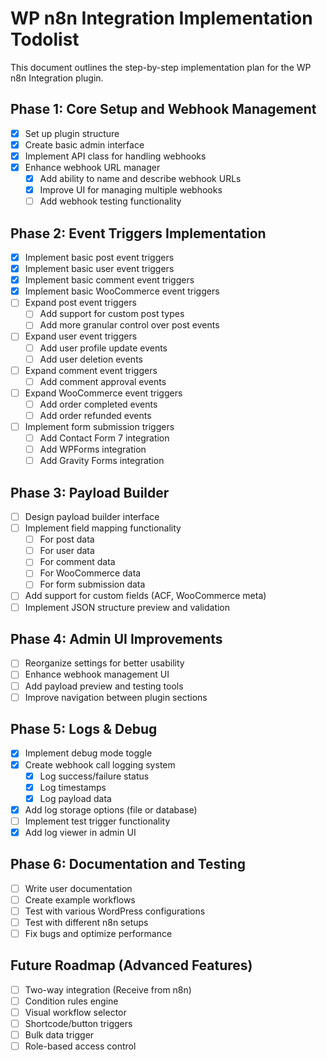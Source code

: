 # WP n8n Integration Implementation Todolist

This document outlines the step-by-step implementation plan for the WP n8n Integration plugin.

## Phase 1: Core Setup and Webhook Management

- [x] Set up plugin structure
- [x] Create basic admin interface
- [x] Implement API class for handling webhooks
- [x] Enhance webhook URL manager
  - [x] Add ability to name and describe webhook URLs
  - [x] Improve UI for managing multiple webhooks
  - [ ] Add webhook testing functionality

## Phase 2: Event Triggers Implementation

- [x] Implement basic post event triggers
- [x] Implement basic user event triggers
- [x] Implement basic comment event triggers
- [x] Implement basic WooCommerce event triggers
- [ ] Expand post event triggers
  - [ ] Add support for custom post types
  - [ ] Add more granular control over post events
- [ ] Expand user event triggers
  - [ ] Add user profile update events
  - [ ] Add user deletion events
- [ ] Expand comment event triggers
  - [ ] Add comment approval events
- [ ] Expand WooCommerce event triggers
  - [ ] Add order completed events
  - [ ] Add order refunded events
- [ ] Implement form submission triggers
  - [ ] Add Contact Form 7 integration
  - [ ] Add WPForms integration
  - [ ] Add Gravity Forms integration

## Phase 3: Payload Builder

- [ ] Design payload builder interface
- [ ] Implement field mapping functionality
  - [ ] For post data
  - [ ] For user data
  - [ ] For comment data
  - [ ] For WooCommerce data
  - [ ] For form submission data
- [ ] Add support for custom fields (ACF, WooCommerce meta)
- [ ] Implement JSON structure preview and validation

## Phase 4: Admin UI Improvements

- [ ] Reorganize settings for better usability
- [ ] Enhance webhook management UI
- [ ] Add payload preview and testing tools
- [ ] Improve navigation between plugin sections

## Phase 5: Logs & Debug

- [x] Implement debug mode toggle
- [x] Create webhook call logging system
  - [x] Log success/failure status
  - [x] Log timestamps
  - [x] Log payload data
- [x] Add log storage options (file or database)
- [ ] Implement test trigger functionality
- [x] Add log viewer in admin UI

## Phase 6: Documentation and Testing

- [ ] Write user documentation
- [ ] Create example workflows
- [ ] Test with various WordPress configurations
- [ ] Test with different n8n setups
- [ ] Fix bugs and optimize performance

## Future Roadmap (Advanced Features)

- [ ] Two-way integration (Receive from n8n)
- [ ] Condition rules engine
- [ ] Visual workflow selector
- [ ] Shortcode/button triggers
- [ ] Bulk data trigger
- [ ] Role-based access control